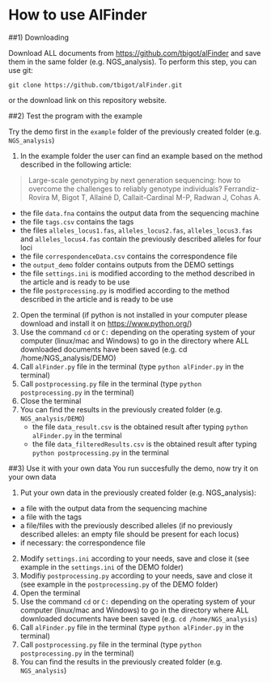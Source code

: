 # How to use AlFinder

##1) Downloading

Download ALL documents from https://github.com/tbigot/alFinder and save them in the same folder (e.g. NGS_analysis).
To perform this step, you can use git:

    git clone https://github.com/tbigot/alFinder.git

or the download  link on this repository website.


##2) Test the program with the example

Try the demo first in the `example` folder of the previously created folder (e.g. `NGS_analysis`)


1. In the example folder the user can find an example based on the method described in the following article:
> Large-scale genotyping by next generation sequencing: how to overcome the challenges to reliably genotype individuals?
Ferrandiz-Rovira M, Bigot T, Allainé D, Callait-Cardinal M-P, Radwan J, Cohas A.

 * the file `data.fna` contains the output data from the sequencing machine
 * the file `tags.csv` contains the tags
 * the files `alleles_locus1.fas`, `alleles_locus2.fas`, `alleles_locus3.fas` and `alleles_locus4.fas` contain the previously described alleles for four loci
 * the file `correspondenceData.csv` contains the correspondence file
 * the `output_demo` folder contains outputs from the DEMO settings  
 * the file `settings.ini` is modified according to the method described in the article and is ready to be use
 * the file `postprocessing.py` is modified according to the method described in the article and is ready to be use
2. Open the terminal (if python is not installed in your computer please download and install it on https://www.python.org/)
3. Use the command `cd` or `C:` depending on the operating system of your computer (linux/mac and Windows) to go in the directory where ALL downloaded documents have been saved (e.g. cd /home/NGS_analysis/DEMO)
4. Call `alFinder.py` file in the terminal (type `python alFinder.py` in the terminal)
5. Call `postprocessing.py` file in the terminal (type `python postprocessing.py` in the terminal)
6. Close the terminal
7. You can find the results in the previously created folder (e.g. `NGS_analysis/DEMO`)
    * the file `data_result.csv` is the obtained result after typing `python alFinder.py` in the terminal
    * the file `data_filteredResults.csv` is the obtained result after typing `python postprocessing.py` in the terminal

    
##3) Use it with your own data
You run succesfully the demo, now try it on your own data
1. Put your own data in the previously created folder (e.g. NGS_analysis):
 * a file with the output data from the sequencing machine
 * a file with the tags
 * a file/files with the previously described alleles (if no previously described alleles: an empty file should be present for each locus)
 * if necessary: the correspondence file
2. Modify `settings.ini` according to your needs, save and close it (see example in the `settings.ini` of the DEMO folder)
3. Modifiy `postprocessing.py` according to your needs, save and close it (see example in the `postprocessing.py` of the DEMO folder)
4. Open the terminal
5. Use the command `cd` or `C:` depending on the operating system of your computer (linux/mac and Windows) to go in the directory where ALL downloaded documents have been saved (e.g. `cd /home/NGS_analysis`)
6. Call `alFinder.py` file in the terminal (type `python alFinder.py` in the terminal)
7. Call `postprocessing.py` file in the terminal (type `python postprocessing.py` in the terminal)
8. You can find the results in the previously created folder (e.g. `NGS_analysis`)



